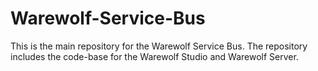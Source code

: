 Warewolf-Service-Bus
====================

This is the main repository for the Warewolf Service Bus. The repository includes the code-base for the Warewolf Studio and Warewolf Server.
